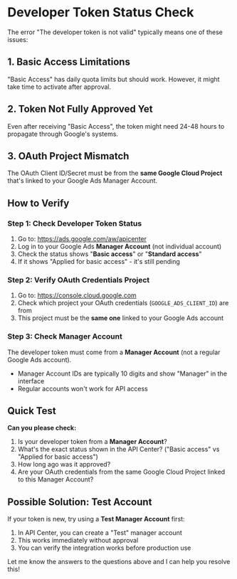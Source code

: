 # Developer Token Status Check

The error "The developer token is not valid" typically means one of these issues:

## 1. **Basic Access Limitations**

"Basic Access" has daily quota limits but should work. However, it might take time to activate after approval.

## 2. **Token Not Fully Approved Yet**

Even after receiving "Basic Access", the token might need 24-48 hours to propagate through Google's systems.

## 3. **OAuth Project Mismatch**

The OAuth Client ID/Secret must be from the **same Google Cloud Project** that's linked to your Google Ads Manager Account.

## How to Verify

### Step 1: Check Developer Token Status
1. Go to: https://ads.google.com/aw/apicenter
2. Log in to your Google Ads **Manager Account** (not individual account)
3. Check the status shows "**Basic access**" or "**Standard access**"
4. If it shows "Applied for basic access" - it's still pending

### Step 2: Verify OAuth Credentials Project
1. Go to: https://console.cloud.google.com
2. Check which project your OAuth credentials (`GOOGLE_ADS_CLIENT_ID`) are from
3. This project must be the **same one** linked to your Google Ads account

### Step 3: Check Manager Account
The developer token must come from a **Manager Account** (not a regular Google Ads account).

- Manager Account IDs are typically 10 digits and show "Manager" in the interface
- Regular accounts won't work for API access

## Quick Test

**Can you please check:**

1. Is your developer token from a **Manager Account**?
2. What's the exact status shown in the API Center? ("Basic access" vs "Applied for basic access")
3. How long ago was it approved?
4. Are your OAuth credentials from the same Google Cloud Project linked to this Manager Account?

## Possible Solution: Test Account

If your token is new, try using a **Test Manager Account** first:

1. In API Center, you can create a "Test" manager account
2. This works immediately without approval
3. You can verify the integration works before production use

Let me know the answers to the questions above and I can help you resolve this!

